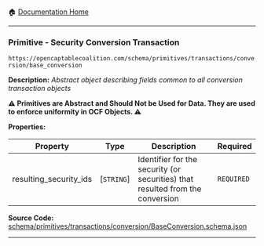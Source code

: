 :house: [Documentation Home](/README.md)

---

### Primitive - Security Conversion Transaction

`https://opencaptablecoalition.com/schema/primitives/transactions/conversion/base_conversion`

**Description:** _Abstract object describing fields common to all conversion transaction objects_

**:warning: Primitives are Abstract and Should Not be Used for Data. They are used to enforce uniformity in OCF Objects. :warning:**

**Properties:**

| Property               | Type            | Description                                                                   | Required   |
| ---------------------- | --------------- | ----------------------------------------------------------------------------- | ---------- |
| resulting_security_ids | [`STRING`]</br> | Identifier for the security (or securities) that resulted from the conversion | `REQUIRED` |

**Source Code:** [schema/primitives/transactions/conversion/BaseConversion.schema.json](/schema/primitives/transactions/conversion/BaseConversion.schema.json)

---
